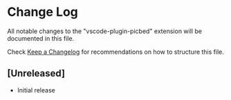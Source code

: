 # Change Log

All notable changes to the "vscode-plugin-picbed" extension will be documented in this file.

Check [Keep a Changelog](http://keepachangelog.com/) for recommendations on how to structure this file.

## [Unreleased]

- Initial release